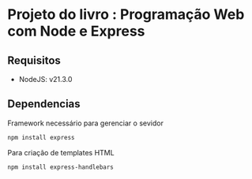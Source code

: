 # Projeto do livro : Programação Web com Node e Express

## Requisitos

- NodeJS: v21.3.0



## Dependencias

Framework necessário para gerenciar o sevidor
```bash
npm install express
```

Para criação de templates HTML
```bash
npm install express-handlebars
```

